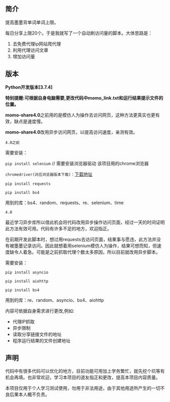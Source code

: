 ## 简介

提高墨墨背单词单词上限。

每日分享上限20个。于是我就写了一个自动刷访问量的脚本。大体思路是：

1. 去免费代理ip网站爬代理
2. 利用代理访问文章
3. 增加访问量

## 版本

**Python开发版本[3.7.4]**

**特别提醒:可根据自身电脑需要,更改代码中momo_link.txt和运行结果提示文件的位置。**


**momo-share4.0**之前用的是模仿人为操作去访问网页，这种方法更真实也更有效，缺点是速度慢。

**momo-share4.0**改用异步访问网页，以提高访问速度，亲测有效。

`4.0之前`

需要安装：

`pip install selenium`  // 需要安装浏览器驱动 该项目用的chrome浏览器

`chromedriver(对应浏览器版本下载)：`[下载地址](http://npm.taobao.org/mirrors/chromedriver)

`pip install requests`

`pip install bs4`

用到的库：bs4、random、requests、re、selenium、time

`4.0`

最近学习异步库所以借此机会将代码改用异步操作访问页面，经过一天的时间证明此方法有效可用。代码有许多不足的地方，欢迎指正。

在前期开发此脚本时，想过用requests去访问页面，结果事与愿违，此方法并没有被墨墨记录访问。因此就想着用selenium模仿人为操作，结果可想而知，但速度缺令人着急。可能是之前抓取代理个数太多原因，所以目前就改用异步脚本。

需要安装：

`pip install asyncio`

`pip install aiohttp`

`pip install bs4`

用到的库：re、random、asyncio、bs4、aiohttp

内容可依据自身需求进行更改,例如:

- 代理IP抓取
- 异步限制
- 读取分享链接文件的地址
- 程序运行结果的文件创建地址

## 声明

代码中有很多代码可以优化的地方，目前功能可用加上学务繁忙，就先挖个坑等有机会再填。也非常欢迎，学习本项目的道友指正和更改，提高本项目内容质量。

本项目仅用于个人学习测试使用，勿用于非法用途，由于其他用途所产生的一切不良后果本人概不负责。



